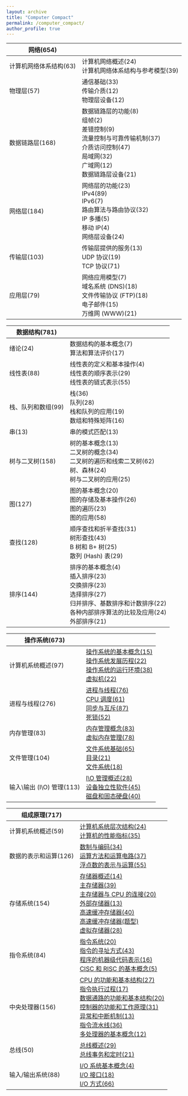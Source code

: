 ```yaml
---
layout: archive
title: "Computer Compact"
permalink: /computer_compact/
author_profile: true
---
```


| 网络(654)              |                                                              |
| ---------------------- | ------------------------------------------------------------ |
| 计算机网络体系结构(63) | 计算机网络概述(24)<br />计算机网络体系结构与参考模型(39)     |
| 物理层(57)             | 通信基础(33)<br />传输介质(12)<br />物理层设备(12)           |
| 数据链路层(168)        | 数据链路层的功能(8)<br />组帧(2)<br />差错控制(9)<br />流量控制与可靠传输机制(37)<br />介质访问控制(47)<br />局域网(32)<br />广域网(12)<br />数据链路层设备(21) |
| 网络层(184)            | 网络层的功能(23)<br />IPv4(89)<br />IPv6(7)<br />路由算法与路由协议(32)<br />IP 多播(5)<br />移动 IP(4)<br />网络层设备(24) |
| 传输层(103)            | 传输层提供的服务(13)<br />UDP 协议(19)<br />TCP 协议(71)     |
| 应用层(79)             | 网络应用模型(7)<br />域名系统 (DNS)(18)<br />文件传输协议 (FTP)(18)<br />电子邮件(15)<br />万维网 (WWW)(21) |

| 数据结构(781)      |                                                              |
| ------------------ | ------------------------------------------------------------ |
| 绪论(24)           | 数据结构的基本概念(7)<br />算法和算法评价(17)                |
| 线性表(88)         | 线性表的定义和基本操作(4)<br />线性表的顺序表示(29)<br />线性表的链式表示(55) |
| 栈、队列和数组(99) | 栈(36)<br />队列(28)<br />栈和队列的应用(19)<br />数组和特殊矩阵(16) |
| 串(13)             | 串的模式匹配(13)                                             |
| 树与二叉树(158)    | 树的基本概念(13)<br />二叉树的概念(34)<br />二叉树的遍历和线索二叉树(62)<br />树、森林(24)<br />树与二叉树的应用(25) |
| 图(127)            | 图的基本概念(20)<br />图的存储及基本操作(26)<br />图的遍历(23)<br />图的应用(58) |
| 查找(128)          | 顺序查找和折半查找(31)<br />树形查找(43)<br />B 树和 B+ 树(25)<br />散列 (Hash) 表(29) |
| 排序(144)          | 排序的基本概念(4)<br />插入排序(23)<br />交换排序(23)<br />选择排序(27)<br />归并排序、基数排序和计数排序(22)<br />各种内部排序算法的比较及应用(24)<br />外部排序(21) |

| 操作系统(673)             |                                                              |
| ------------------------- | ------------------------------------------------------------ |
| 计算机系统概述(97)        | [操作系统的基本概念(15)](http://zengbaocheng-996.github.io/files/computer_compact/os/1.pdf)<br />[操作系统发展历程(22)](http://zengbaocheng-996.github.io/files/computer_compact/os/2.pdf)<br />[操作系统的运行环境(38)](http://zengbaocheng-996.github.io/files/computer_compact/os/3.pdf)<br />[虚拟机(22)](http://zengbaocheng-996.github.io/files/computer_compact/os/4.pdf) |
| 进程与线程(276)           | [进程与线程(76)](http://zengbaocheng-996.github.io/files/computer_compact/os/5.pdf)<br />[CPU 调度(61)](http://zengbaocheng-996.github.io/files/computer_compact/os/6.pdf)<br />[同步与互斥(87)](http://zengbaocheng-996.github.io/files/computer_compact/os/7.pdf)<br />[死锁(52)](http://zengbaocheng-996.github.io/files/computer_compact/os/8.pdf) |
| 内存管理(83)              | [内存管理概念(83)](http://zengbaocheng-996.github.io/files/computer_compact/os/9.pdf)<br />[虚拟内存管理(78)](http://zengbaocheng-996.github.io/files/computer_compact/os/10.pdf) |
| 文件管理(104)             | [文件系统基础(65)](http://zengbaocheng-996.github.io/files/computer_compact/os/11.pdf)<br />[目录(21)](http://zengbaocheng-996.github.io/files/computer_compact/os/12.pdf)<br />[文件系统(18)](http://zengbaocheng-996.github.io/files/computer_compact/os/13.pdf) |
| 输入\输出 (I\O) 管理(113) | [I\O 管理概述(28)](http://zengbaocheng-996.github.io/files/computer_compact/os/14.pdf)<br />[设备独立性软件(45)](http://zengbaocheng-996.github.io/files/computer_compact/os/15.pdf)<br />[磁盘和固态硬盘(40)](http://zengbaocheng-996.github.io/files/computer_compact/os/16.pdf) |

| 组成原理(717)         |                                                              |
| --------------------- | ------------------------------------------------------------ |
| 计算机系统概述(59)    | [计算机系统层次结构(24)](http://zengbaocheng-996.github.io/files/computer_compact/oaa/1.pdf)<br />[计算机的性能指标(35)](http://zengbaocheng-996.github.io/files/computer_compact/oaa/2.pdf) |
| 数据的表示和运算(126) | [数制与编码(34)](http://zengbaocheng-996.github.io/files/computer_compact/oaa/3.pdf)<br />[运算方法和运算电路(37)](http://zengbaocheng-996.github.io/files/computer_compact/oaa/4.pdf)<br />[浮点数的表示与运算(55)](http://zengbaocheng-996.github.io/files/computer_compact/oaa/5.pdf) |
| 存储系统(154)         | [存储器概述(14)](http://zengbaocheng-996.github.io/files/computer_compact/oaa/6.pdf)<br />[主存储器(39)](http://zengbaocheng-996.github.io/files/computer_compact/oaa/7.pdf)<br />[主存储器与 CPU 的连接(20)](http://zengbaocheng-996.github.io/files/computer_compact/oaa/8.pdf)<br />[外部存储器(13)](http://zengbaocheng-996.github.io/files/computer_compact/oaa/9.pdf)<br />[高速缓冲存储器(40)](http://zengbaocheng-996.github.io/files/computer_compact/oaa/10.pdf)<br />[高速缓冲存储器(题型)](http://zengbaocheng-996.github.io/files/computer_compact/oaa/m1.pdf)<br />[虚拟存储器(28)](http://zengbaocheng-996.github.io/files/computer_compact/oaa/11.pdf) |
| 指令系统(84)          | [指令系统(20)](http://zengbaocheng-996.github.io/files/computer_compact/oaa/12.pdf)<br />[指令的寻址方式(43)](http://zengbaocheng-996.github.io/files/computer_compact/oaa/13.pdf)<br />[程序的机器级代码表示(16)](http://zengbaocheng-996.github.io/files/computer_compact/oaa/14.pdf)<br />[CISC 和 RISC 的基本概念(5)](http://zengbaocheng-996.github.io/files/computer_compact/oaa/15.pdf) |
| 中央处理器(156)       | [CPU 的功能和基本结构(27)](http://zengbaocheng-996.github.io/files/computer_compact/oaa/16.pdf)<br />[指令执行过程(17)](http://zengbaocheng-996.github.io/files/computer_compact/oaa/17.pdf)<br />[数据通路的功能和基本结构(20)](http://zengbaocheng-996.github.io/files/computer_compact/oaa/18.pdf)<br />[控制器的功能和工作原理(31)](http://zengbaocheng-996.github.io/files/computer_compact/oaa/19.pdf)<br />[异常和中断机制(13)](http://zengbaocheng-996.github.io/files/computer_compact/oaa/20.pdf)<br />[指令流水线(36)](http://zengbaocheng-996.github.io/files/computer_compact/oaa/21.pdf)<br />[多处理器的基本概念(12)](http://zengbaocheng-996.github.io/files/computer_compact/oaa/22.pdf) |
| 总线(50)              | [总线概述(29)](http://zengbaocheng-996.github.io/files/computer_compact/oaa/23.pdf)<br />[总线事务和定时(21)](http://zengbaocheng-996.github.io/files/computer_compact/oaa/24.pdf) |
| 输入/输出系统(88)     | [I/O 系统基本概念(4)](http://zengbaocheng-996.github.io/files/computer_compact/oaa/25.pdf)<br />[I/O 接口(18)](http://zengbaocheng-996.github.io/files/computer_compact/oaa/26.pdf)<br />[I/O 方式(66)](http://zengbaocheng-996.github.io/files/computer_compact/oaa/27.pdf) |


